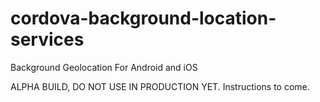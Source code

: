 # cordova-background-location-services
Background Geolocation For Android and iOS

ALPHA BUILD, DO NOT USE IN PRODUCTION YET.
Instructions to come.
